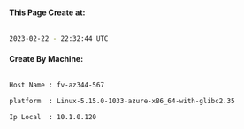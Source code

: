 
   
#### This Page Create at:

```bash

2023-02-22 - 22:32:44 UTC

```

#### Create By Machine:

```bash

Host Name : fv-az344-567

platform  : Linux-5.15.0-1033-azure-x86_64-with-glibc2.35

Ip Local  : 10.1.0.120

```

